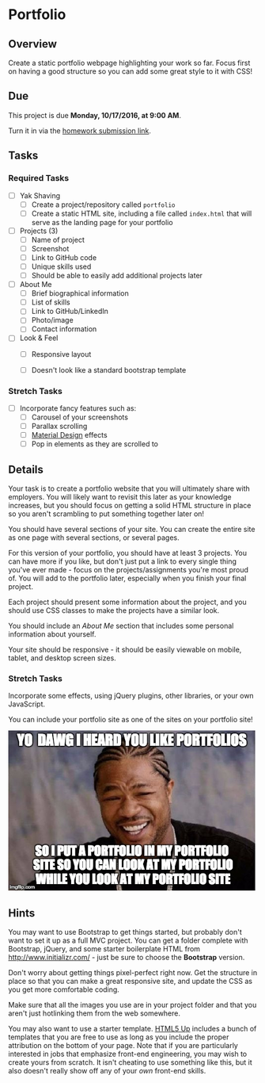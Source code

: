 # Portfolio

## Overview

Create a static portfolio webpage highlighting your work so far. Focus first on having a good structure so you can add some great style to it with CSS!

## Due

This project is due **Monday, 10/17/2016, at 9:00 AM**.

Turn it in via the [homework submission link](https://docs.google.com/forms/d/e/1FAIpQLSccCpx8AiNaVqhBSWwLfawF2VthjZWQlHDH8eN2EDM3krTjww/viewform).

## Tasks

### Required Tasks

- [ ] Yak Shaving
  - [ ] Create a project/repository called `portfolio`
  - [ ] Create a static HTML site, including a file called `index.html` that will serve as the landing page for your portfolio
- [ ] Projects (3)
  - [ ] Name of project
  - [ ] Screenshot
  - [ ] Link to GitHub code
  - [ ] Unique skills used
  - [ ] Should be able to easily add additional projects later
- [ ] About Me
  - [ ] Brief biographical information
  - [ ] List of skills
  - [ ] Link to GitHub/LinkedIn
  - [ ] Photo/image
  - [ ] Contact information
- [ ] Look & Feel
  - [ ] Responsive layout
  - [ ] Doesn't look like a standard bootstrap template


### Stretch Tasks

- [ ] Incorporate fancy features such as:
  - [ ] Carousel of your screenshots
  - [ ] Parallax scrolling
  - [ ] [Material Design](https://material.google.com/#) effects
  - [ ] Pop in elements as they are scrolled to

## Details

Your task is to create a portfolio website that you will ultimately share with employers. You will likely want to revisit this later as your knowledge increases, but you should focus on getting a solid HTML structure in place so you aren't scrambling to put something together later on!

You should have several sections of your site. You can create the entire site as one page with several sections, or several pages.

For this version of your portfolio, you should have at least 3 projects. You can have more if you like, but don't just put a link to every single thing you've ever made - focus on the projects/assignments you're most proud of. You will add to the portfolio later, especially when you finish your final project.

Each project should present some information about the project, and you should use CSS classes to make the projects have a similar look.

You should include an _About Me_ section that includes some personal information about yourself.

Your site should be responsive - it should be easily viewable on mobile, tablet, and desktop screen sizes.


### Stretch Tasks

Incorporate some effects, using jQuery plugins, other libraries, or your own JavaScript.

You can include your portfolio site as one of the sites on your portfolio site!

![yo dawg](yodawg.jpg)

## Hints

You may want to use Bootstrap to get things started, but probably don't want to set it up as a full MVC project. You can get a folder complete with Bootstrap, jQuery, and some starter boilerplate HTML from http://www.initializr.com/ - just be sure to choose the **Bootstrap** version.

Don't worry about getting things pixel-perfect right now. Get the structure in place so that you can make a great responsive site, and update the CSS as you get more comfortable coding.

Make sure that all the images you use are in your project folder and that you aren't just hotlinking them from the web somewhere.

You may also want to use a starter template. [HTML5 Up](https://html5up.net/) includes a bunch of templates that you are free to use as long as you include the proper attribution on the bottom of your page. Note that if you are particularly interested in jobs that emphasize front-end engineering, you may wish to create yours from scratch. It isn't cheating to use something like this, but it also doesn't really show off any of your _own_ front-end skills.
